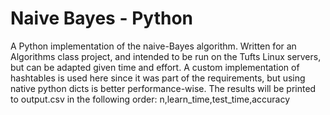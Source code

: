 # Naive Bayes - Python #

A Python implementation of the naive-Bayes algorithm. Written for an Algorithms
class project, and intended to be run on the Tufts Linux servers, but can be
adapted given time and effort. A custom implementation of hashtables is used
here since it was part of the requirements, but using native python dicts is
better performance-wise. 
The results will be printed to output.csv in the following order:
n,learn_time,test_time,accuracy

